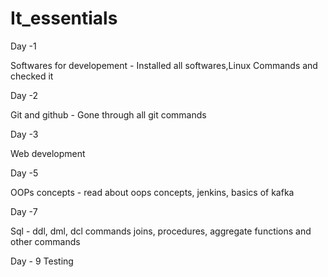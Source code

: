 # It_essentials

Day -1

Softwares for developement - Installed all softwares,Linux Commands and checked it

Day -2 

Git and github - Gone through all git commands 

Day -3

Web development

Day -5

OOPs concepts - read about oops concepts, jenkins, basics of kafka


Day -7

Sql - ddl, dml, dcl commands
      joins, procedures, aggregate functions and other commands

Day - 9
    Testing

